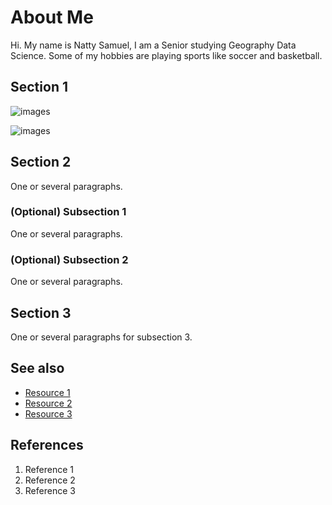 # About Me 
Hi. My name is Natty Samuel, I am a Senior studying Geography Data Science. Some of my hobbies are playing sports like soccer and basketball. 


## Section 1
![images](https://static01.nyt.com/images/2020/09/25/sports/25soccer-nationalWEB1/merlin_177451008_91c7b66d-3c8a-4963-896e-54280f374b6d-superJumbo.jpg?quality=75&auto=webp)

![images](https://preview.redd.it/l3wxldbv5rq21.jpg?width=1080&crop=smart&auto=webp&s=898447c08629e67b59ad8fa3fa03524a4aac2ceb)

## Section 2
One or several paragraphs.
### (Optional) Subsection 1
One or several paragraphs.
### (Optional) Subsection 2
One or several paragraphs.

## Section 3
One or several paragraphs for subsection 3.

## See also
- [Resource 1](url)
- [Resource 2](url)
- [Resource 3](url)

## References
1. Reference 1
2. Reference 2
3. Reference 3